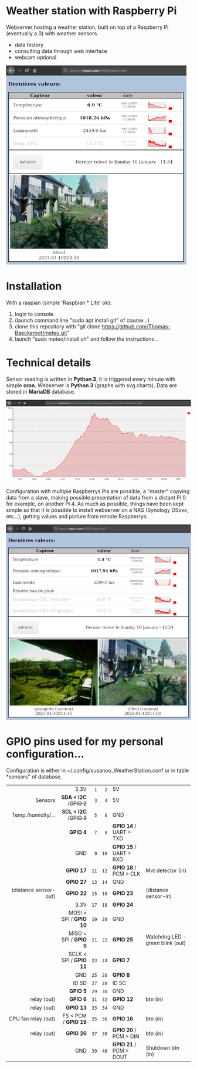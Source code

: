 # Weather station with Raspberry Pi

Webserver hosting a weather station, built on top of a Raspberry Pi (eventually a 0) with weather sensors.
- data history
- consulting data through web interface
- webcam optional

![WebServer capture](images/webserver-simple.jpg)

# Installation

With a raspian (simple 'Raspbian * Lite' ok):
1. login to console
2. (launch command line "sudo apt install git" of course...) 
3. clone this repository with "git clone https://github.com/Thomas-Baeckeroot/meteo.git"
4. launch "sudo meteo/install.sh" and follow the instructions...

# Technical details

Sensor reading is written in **Python 3**, it is triggered every minute with simple **cron**.
Webserver is **Python 3** (graphs with svg.charts).
Data are stored in **MariaDB** database.

![Temperature graph](images/graph.png)

Configuration with multiple Raspberrys Pis are possible, a "master" copying data from a slave,
making possible presentation of data from a distant Pi 0 for example, on another Pi 4.
As much as possible, things have been kept simple so that it is possible to install webserver on a NAS
(Synology DSxxx, etc...), getting values and picture from remote Raspberrys:

![WebServer 'advanced'](images/webserver-master.jpg)

# GPIO pins used for my personal configuration...

Configuration is either in ~/.config/susanoo_WeatherStation.conf or in table *sensors" of database.

|                     |                         |     |     |                         |                   |
|--------------------:| -----------------------:|:---:|:---:|:----------------------- |:------------------|
|                     |                   3.3V  | ` 1`| ` 2`|  5V                     |                   |
|             Sensors |**SDA < I2C** /~~GPIO 2~~| ` 3`| ` 4`|  5V                     |                   |
|  Temp./humidity/... |**SCL < I2C** /~~GPIO 3~~| ` 5`| ` 6`|  GND                    |                   |
|                     |               **GPIO 4**| ` 7`| ` 8`|**GPIO 14** / UART > TXD |                   |
|                     |                    GND  | ` 9`| `10`|**GPIO 15** / UART > RXD |                   |
|                     |              **GPIO 17**| `11`| `12`|**GPIO 18** / PCM > CLK  | Mvt detector (in) |
|                     |              **GPIO 27**| `13`| `14`|  GND                    |                   |
|(distance sensor-out)|              **GPIO 22**| `15`| `16`|**GPIO 23**              |(distance sensor-in)|
|                     |                   3.3V  | `17`| `18`|**GPIO 24**              |                   |
|                     | MOSI < SPI / **GPIO 10**| `19`| `20`|  GND                    |                   |
|                     | MISO < SPI /  **GPIO 9**| `21`| `22`|**GPIO 25**              | Watchdog LED - green blink (out)   |
|                     | SCLK < SPI / **GPIO 11**| `23`| `24`|**GPIO 7**               |                   |
|                     |                    GND  | `25`| `26`|**GPIO 8**               |                   |
|                     |                   ID SD | `27`| `28`|  ID SC                  |                   |
|                     |               **GPIO 5**| `29`| `30`|  GND                    |                   |
|         relay (out) |               **GPIO 6**| `31`| `32`|**GPIO 12**              | btn (in)          |
|         relay (out) |              **GPIO 13**| `33`| `34`|  GND                    |                   |
| CPU fan relay (out) |   FS < PCM / **GPIO 19**| `35`| `36`|**GPIO 16**              | btn (in)          |
|         relay (out) |              **GPIO 26**| `37`| `38`|**GPIO 20** / PCM > DIN  | btn (in)          |
|                     |                    GND  | `39`| `40`|**GPIO 21** / PCM > DOUT | Shutdown btn (in) |

